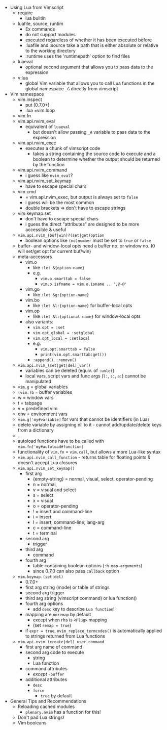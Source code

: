 - Using Lua from Vimscript
	- require
		- lua builtin
	- luafile, source, runtim
		- Ex commands
		- do not support modules
		- executed regardless of whether it has been executed before
		- :luafile and :source take a path that is either absolute or relative to the working directory
		- :runtime uses the 'runtimepath' option to find files
	- luaeval
		- optional second argument that allows you to pass data to the expression
	- v:lua
		- global Vim variable that allows you to call Lua functions in the global namespace `_G` directly from vimscript
- Vim namespace
	- vim.inspect
		- put (0.7.0+)
		- :lua =vim.loop
	- vim.fn
	- vim.api.nvim_eval
		- equivalent of `luaeval`
			- but doesn't allow passing `_A` variable to pass data to the expression
	- vim.api.nvim_exec
		- executes a chunk of vimscript code
			- takes a string containing the source code to execute and a boolean to determine whether the output should be returned by the function
	- vim.api.nvim_command
		- i guess like `nvim_eval`?
	- vim.api.nvim_set_keymap
		- have to escape special chars
	- vim.cmd
		- = vim.api.nvim_exec, but output is always set to `false`
		- i guess will be the most common
		- double brackets => don't have to escape strings
	- vim.keymap.set
		- don't have to escape special chars
		- i guess the direct "attributes" are designed to be more accessible & useful
	- `vim.api.nvim_(buf|win)?(set|get)option`
		- boolean options like `(no)number` must be set to `true` or `false`
	- buffer- and window-local opts need a buffer no. or window no. (0 will set/get opt for current buf/win)
	- meta-accessors
		- vim.o
			- like `:let &{option-name}`
			- e.g.
				- `vim.o.smarttab = false`
				- `vim.o.isfname = vim.o.isname .. ',@-@'`
		- vim.go
			- like `:let &g:{option-name}`
		- vim.bo
			- like `:let &l:{option-name}` for buffer-local opts
		- vim.op
			- like `:let &l:{optional-name}` for window-local opts
		- also variants:
			- `vim.opt = :set`
			- `vim.opt_global = :setglobal`
			- `vim.opt_local = :setlocal`
			- e.g.
				- `vim.opt.smarttab = false`
				- `print(vim.opt.smarttab:get())`
			- `:append()`, `:remove()`
	- `vim.api.nvim_(set|get|del)_var()`
		- variables can be deleted (equiv. of `:unlet`)
		- local vars, script vars and func args (`l:`, `s:`, `a:`) cannot be manipulated
	- `vim.g` = global variables
	- `(vim.)b` = buffer variables
	- w = window vars
	- t = tabpage
	- v = predefined vim
	- env = environment vars
	- `vim.g['my#variable]` for vars that cannot be identifiers (in Lua)
	- delete variable by assigning nil to it	- cannot add/update/delete keys from a dictionary
	- ...
	- autoload functions have to be called with `vim.fn['my#autoload#function]`
	- functionality of `vim.fn` = `vim.call`, but allows a more Lua-like syntax
	- `vim.api.nvim_call_function` - returns table for floating points & doesn't accept Lua closures
	- `vim.api.nvim_set_keymap()`
		- first arg
			- {empty-string} = normal, visual, select, operator-pending
			- n = normal,
			- v = visual and select
			- s = select
			- x = visual
			- o = operator-pending
			- ! = insert and command-line
			- i = insert
			- l = insert, command-line, lang-arg
			- c = command-line
			- t = terminal
		- second arg
			- trigger
		- third arg
			- command
		- fourth arg
			- table containing boolean options (`:h map-arguments`)
			- since 0.7.0 can also pass `callback` option
	- `vim.keymap.(set|del)`
		- 0.7.0+
		- first arg string (mode) or table of strings
		- second arg trigger
		- third arg string (vimscript command) or lua function()
		- fourth arg options
			- add `desc` key to describe `Lua function`!
		- mapping are `noremap` by default
			- except when rhs is `<Plug>` mapping
			- (set `remap = true`)
		- if `expr = true`, `nvim_replace_termcodes()` is automatically applied to strings returned from Lua functions
	- `vim.api.nvim_(create|del)_user_command`
		- first arg name of command
		- second arg code to execute
			- string
			- Lua function
		- command attributes
			- _except_ `-buffer`
		- additional attributes
			- `desc`
			- `force`
				- `true` by default
- General Tips and Recommendations
	- Reloading cached modules
		- `plenary.nvim` has a function for this!
	- Don't pad Lua strings!
	- Vim booleans